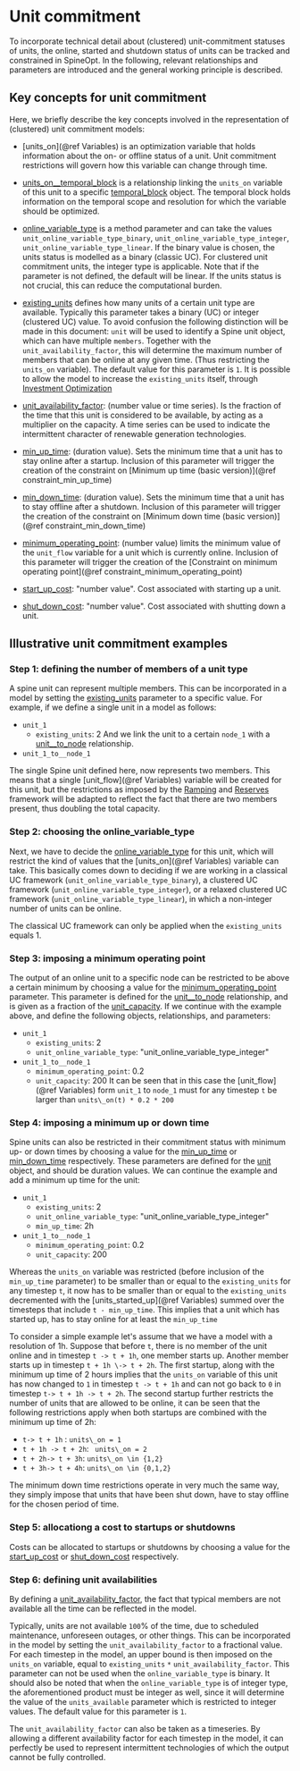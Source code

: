 # Unit commitment

To incorporate technical detail about (clustered) unit-commitment statuses of units, the online, started and shutdown status of units can be tracked and constrained in SpineOpt.
In the following, relevant relationships and parameters are introduced and the general working principle is described.

## Key concepts for unit commitment
Here, we briefly describe the key concepts involved in the representation of (clustered) unit commitment models:

- [units\_on](@ref Variables) is an optimization variable that holds information about the on- or offline status of a unit. Unit commitment restrictions will govern how this variable can change through time.

- [units\_on\_\_temporal\_block](@ref) is a relationship linking the `units_on` variable of this unit to a specific [temporal\_block](@ref) object. The temporal block holds information on the temporal scope and resolution for which the variable should be optimized.

- [online\_variable\_type](@ref) is a method parameter and can take the values `unit_online_variable_type_binary`, `unit_online_variable_type_integer`, `unit_online_variable_type_linear`. If the binary value is chosen, the units status is modelled as a binary (classic UC). For clustered unit commitment units, the integer type is applicable. Note that if the parameter is not defined, the default will be linear. If the units status is not crucial, this can reduce the computational burden.

- [existing\_units](@ref) defines how many units of a certain unit type are available. Typically this parameter takes a binary (UC) or integer (clustered UC) value. To avoid confusion the following distinction will be made in this document:  `unit` will be used to identify a Spine unit object, which can have multiple `members`. Together with the `unit_availability_factor`, this will determine the maximum number of members that can be online at any given time. (Thus restricting the `units_on` variable). The default value for this parameter is ``1``. It is possible to allow the model to increase the `existing_units` itself, through [Investment Optimization](@ref)

- [unit\_availability\_factor](@ref): (number value or time series). Is the fraction of the time that this unit is considered to be available, by acting as a multiplier on the capacity. A time series can be used to indicate the intermittent character of renewable generation technologies.

- [min\_up\_time](@ref): (duration value). Sets the minimum time that a unit has to stay online after a startup. Inclusion of this parameter will trigger the creation of the constraint on [Minimum up time (basic version)](@ref constraint_min_up_time)

- [min\_down\_time](@ref): (duration value). Sets the minimum time that a unit has to stay offline after a shutdown. Inclusion of this parameter will trigger the creation of the constraint on [Minimum down time (basic version)](@ref constraint_min_down_time)

- [minimum\_operating\_point](@ref): (number value) limits the minimum value of the `unit_flow` variable for a unit which is currently online. Inclusion of this parameter will trigger the creation of the [Constraint on minimum operating point](@ref constraint_minimum_operating_point)

- [start\_up\_cost](@ref): "number value". Cost associated with starting up a unit.
- [shut\_down\_cost](@ref): "number value". Cost associated with shutting down a unit.

## Illustrative unit commitment examples

### Step 1: defining the number of members of a unit type
A spine unit can represent multiple members. This can be incorporated in a model by setting the [existing\_units](@ref) parameter to a specific value. For example, if we define a single unit in a model as follows:
* `unit_1`
  * `existing_units`: 2
And we link the unit to a certain `node_1` with a [unit\_\_to\_node](@ref) relationship.
* `unit_1_to__node_1`

The single Spine unit defined here, now represents two members. This means that a single [unit_flow](@ref Variables) variable will be created for this unit, but the restrictions as imposed by the [Ramping](@ref) and [Reserves](@ref) framework will be adapted to reflect the fact that there are two members present, thus doubling the total capacity.

### Step 2: choosing the online\_variable\_type
Next, we have to decide the [online\_variable\_type](@ref) for this unit, which will restrict the kind of values that the [units_on](@ref Variables) variable can take. This basically comes down to deciding if we are working in a classical UC framework (`unit_online_variable_type_binary`), a clustered UC framework (`unit_online_variable_type_integer`), or a relaxed clustered UC framework (`unit_online_variable_type_linear`), in which a non-integer number of units can be online.

The classical UC framework can only be applied when the `existing_units` equals 1.

### Step 3: imposing a minimum operating point
The output of an online unit to a specific node can be restricted to be above a certain minimum by choosing a value for the [minimum\_operating\_point](@ref) parameter. This parameter is defined for the [unit\_\_to\_node](@ref) relationship, and is given as a fraction of the [unit_capacity](@ref). If we continue with the example above, and define the following objects, relationships, and parameters:

* `unit_1`
  * `existing_units`: 2
  * `unit_online_variable_type`: "unit\_online\_variable\_type\_integer"
* `unit_1_to__node_1`
  * `minimum_operating_point`: 0.2
  * `unit_capacity`: 200
It can be seen that in this case the [unit_flow](@ref Variables) form `unit_1` to `node_1` must for any timestep ``t`` be larger than ``units\_on(t) * 0.2 * 200``

### Step 4: imposing a minimum up or down time
Spine units can also be restricted in their commitment status with minimum up- or down times by choosing a value for the [min\_up\_time](@ref) or [min\_down\_time](@ref) respectively. These parameters are defined for the [unit](@ref) object, and should be duration values. We can continue the example and add a minimum up time for the unit:

* `unit_1`
  * `existing_units`: 2
  * `unit_online_variable_type`: "unit\_online\_variable\_type\_integer"
  * `min_up_time`: 2h
* `unit_1_to__node_1`
  * `minimum_operating_point`: 0.2
  * `unit_capacity`: 200

Whereas the `units_on` variable was restricted (before inclusion of the `min_up_time` parameter) to be smaller than or equal to the `existing_units` for any timestep ``t``, it now has to be smaller than or equal to the `existing_units` decremented with the [units\_started\_up](@ref Variables) summed over the timesteps that include `t - min_up_time`. This implies that a unit which has started up, has to stay online for at least the `min_up_time`

To consider a simple example let's assume that we have a model with a resolution of 1h. Suppose that before `t`, there is no member of the unit online and in timestep `t -> t + 1h`, one member starts up. Another member starts up in timestep `t + 1h \-> t + 2h`. The first startup, along with the minimum up time of 2 hours implies that the `units_on` variable of this unit has now changed to ``1`` in timestep `t -> t + 1h` and can not go back to ``0`` in timestep `t-> t + 1h -> t + 2h`. The second startup further restricts the number of units that are allowed to be online, it can be seen that the following restrictions apply when both startups are combined with the minimum up time of 2h:

* `t-> t + 1h` : `` units\_on = 1 ``
* `t + 1h -> t + 2h`: `` units\_on = 2``
* `t + 2h-> t + 3h`: `` units\_on \in {1,2} ``
* `t + 3h-> t + 4h`: `` units\_on \in {0,1,2} ``

The minimum down time restrictions operate in very much the same way, they simply impose that units that have been shut down, have to stay offline for the chosen period of time.

### Step 5: allocationg a cost to startups or shutdowns

Costs can be allocated to startups or shutdowns by choosing a value for the [start\_up\_cost](@ref) or [shut\_down\_cost](@ref) respectively.

### Step 6: defining unit availabilities

By defining a [unit\_availability\_factor](@ref), the fact that typical members are not available all the time can be reflected in the model.

Typically, units are not available ``100``% of the time, due to scheduled maintenance, unforeseen outages, or other things. This can be incorporated in the model by setting the `unit_availability_factor` to a fractional value. For each timestep in the model, an upper bound is then imposed on the `units_on` variable, equal to `existing_units` ``*`` `unit_availability_factor`. This parameter can not be used when the `online_variable_type` is binary. It should also be noted that when the `online_variable_type` is of integer type, the aforementioned product must be integer as well, since it will determine the value of the `units_available` parameter which is restricted to integer values. The default value for this parameter is ``1``.

The `unit_availability_factor` can also be taken as a timeseries. By allowing a different availability factor for each timestep in the model, it can perfectly be used to represent intermittent technologies of which the output cannot be fully controlled.
